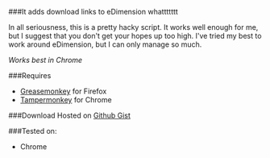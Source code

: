 ###It adds download links to eDimension whattttttt

In all seriousness, this is a pretty hacky script. It works well enough for me, but I suggest that you don't get your hopes up too high. I've tried my best to work around eDimension, but I can only manage so much.

*Works best in Chrome*

###Requires

- [Greasemonkey](https://addons.mozilla.org/en-us/firefox/addon/greasemonkey/) for Firefox 
- [Tampermonkey](https://chrome.google.com/webstore/detail/tampermonkey/dhdgffkkebhmkfjojejmpbldmpobfkfo?hl=en) for Chrome

###Download
Hosted on [Github Gist](https://gist.github.com/glencbz/deade9e2eb1798eaa680/raw/65be54b001141d97d990c8bcc19bdd95d4739139/edimensionDownload.user.js)

###Tested on:
- Chrome